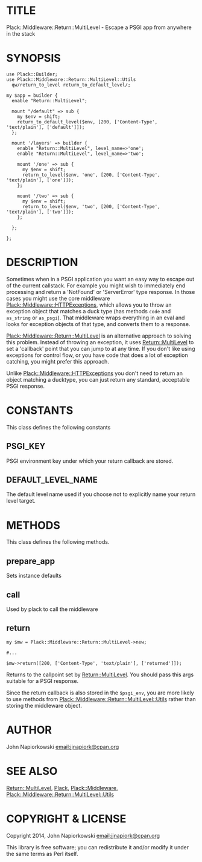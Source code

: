 # TITLE

Plack::Middleware::Return::MultiLevel - Escape a PSGI app from anywhere in the stack

# SYNOPSIS

    use Plack::Builder;
    use Plack::Middleware::Return::MultiLevel::Utils
      qw/return_to_level return_to_default_level/;

    my $app = builder {
      enable "Return::MultiLevel";

      mount "/default" => sub {
        my $env = shift;
        return_to_default_level($env, [200, ['Content-Type', 'text/plain'], ['default']]);
      };

      mount '/layers' => builder {
        enable "Return::MultiLevel", level_name=>'one';
        enable "Return::MultiLevel", level_name=>'two';

        mount '/one' => sub {
          my $env = shift;
          return_to_level($env, 'one', [200, ['Content-Type', 'text/plain'], ['one']]);
        };

        mount '/two' => sub {
          my $env = shift;
          return_to_level($env, 'two', [200, ['Content-Type', 'text/plain'], ['two']]);
        };

      };

    };

# DESCRIPTION

Sometimes when in a PSGI application you want an easy way to escape out of the
current callstack.  For example you might wish to immediately end processing and
return a 'NotFound' or 'ServerError' type response.  In those cases you might
use the core middleware [Plack::Middleware::HTTPExceptions](https://metacpan.org/pod/Plack::Middleware::HTTPExceptions), which allows you
to throw an exception object that matches a duck type (has methods `code` and
`as_string` or `as_psgi`).  That middleware wraps everything in an eval and
looks for exception objects of that type, and converts them to a response.

[Plack::Middleware::Return::MultiLevel](https://metacpan.org/pod/Plack::Middleware::Return::MultiLevel) is an alternative approach to solving
this problem.  Instead of throwing an exception, it uses [Return::MultiLevel](https://metacpan.org/pod/Return::MultiLevel)
to set a 'callback' point that you can jump to at any time.  If you don't like
using exceptions for control flow, or you have code that does a lot of exception
catching, you might prefer this approach.

Unlike [Plack::Middleware::HTTPExceptions](https://metacpan.org/pod/Plack::Middleware::HTTPExceptions) you don't need to return an object
matching a ducktype, you can just return any standard, acceptable PSGI response.

# CONSTANTS

This class defines the following constants

## PSGI\_KEY

PSGI environment key under which your return callback are stored.

## DEFAULT\_LEVEL\_NAME

The default level name used if you choose not to explicitly name your return
level target.

# METHODS

This class defines the following methods.

## prepare\_app

Sets instance defaults

## call

Used by plack to call the middleware

## return

    my $mw = Plack::Middleware::Return::MultiLevel->new;

    #...

    $mw->return([200, ['Content-Type', 'text/plain'], ['returned']]);

Returns to the callpoint set by [Return::MultiLevel](https://metacpan.org/pod/Return::MultiLevel).  You should pass this
args suitable for a PSGI response.

Since the return callback is also stored in the `$psgi_env`, you are more
likely to use methods from [Plack::Middleware::Return::MultiLevel::Utils](https://metacpan.org/pod/Plack::Middleware::Return::MultiLevel::Utils)
rather than storing the middleware object.

# AUTHOR

John Napiorkowski [email:jjnapiork@cpan.org](email:jjnapiork@cpan.org)

# SEE ALSO

[Return::MultiLevel](https://metacpan.org/pod/Return::MultiLevel), [Plack](https://metacpan.org/pod/Plack), [Plack::Middleware](https://metacpan.org/pod/Plack::Middleware), 
[Plack::Middleware::Return::MultiLevel::Utils](https://metacpan.org/pod/Plack::Middleware::Return::MultiLevel::Utils)

# COPYRIGHT & LICENSE

Copyright 2014, John Napiorkowski [email:jjnapiork@cpan.org](email:jjnapiork@cpan.org)

This library is free software; you can redistribute it and/or modify it under
the same terms as Perl itself.
